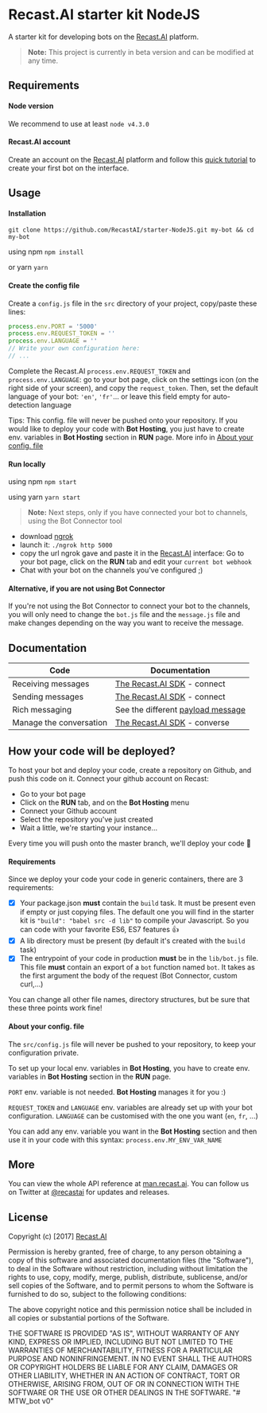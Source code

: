 # Recast.AI starter kit NodeJS

A starter kit for developing bots on the [Recast.AI](https://recast.ai) platform.

> **Note:** This project is currently in beta version and can be modified at any time.

## Requirements

#### Node version

We recommend to use at least `node v4.3.0`


#### Recast.AI account

Create an account on the [Recast.AI](https://recast.ai) platform and follow this [quick tutorial](https://recast.ai/gettingstarted) to create your first bot on the interface.

## Usage


#### Installation

`git clone https://github.com/RecastAI/starter-NodeJS.git my-bot && cd my-bot`

using npm
`npm install`

or yarn
`yarn`


#### Create the config file

 Create a `config.js` file in the `src` directory of your project, copy/paste these lines:

```javascript
process.env.PORT = '5000'
process.env.REQUEST_TOKEN = ''
process.env.LANGUAGE = ''
// Write your own configuration here:
// ...
```

Complete the Recast.AI `process.env.REQUEST_TOKEN` and `process.env.LANGUAGE`: go to your bot page, click on the settings icon (on the right side of your screen), and copy the `request_token`.
Then, set the default language of your bot: `'en'`, `'fr'`... or leave this field empty for auto-detection language

Tips: This config. file will never be pushed onto your repository. If you would like to deploy your code with **Bot Hosting**, you just have to create env. variables in **Bot Hosting** section in **RUN** page. More info in [About your config. file](https://github.com/RecastAI/starter-NodeJS#about-your-config-file)


#### Run locally

using npm `npm start`

using yarn `yarn start`

> **Note:** Next steps, only if you have connected your bot to channels, using the Bot Connector tool

- download [ngrok](https://ngrok.com/)
- launch it: `./ngrok http 5000`
- copy the url ngrok gave and paste it in the [Recast.AI](https://recast.ai) interface: Go to your bot page, click on the **RUN** tab and edit your `current bot webhook`
- Chat with your bot on the channels you've configured ;)

#### Alternative, if you are not using **Bot Connector**

If you're not using the Bot Connector to connect your bot to the channels, you will only need to change the `bot.js` file and the `message.js` file and make changes depending on the way you want to receive the message.

## Documentation

Code | Documentation
------------ | -------------
Receiving messages | [The Recast.AI SDK](https://github.com/RecastAI/SDK-NodeJS/wiki) - connect
Sending messages | [The Recast.AI SDK](https://github.com/RecastAI/SDK-NodeJS/wiki) - connect
Rich messaging | See the different [payload message](https://man.recast.ai)
Manage the conversation | [The Recast.AI SDK](https://github.com/RecastAI/SDK-NodeJS/wiki) - converse


## How your code will be deployed?

To host your bot and deploy your code, create a repository on Github, and push this code on it.
Connect your github account on Recast:

- Go to your bot page
- Click on the **RUN** tab, and on the **Bot Hosting** menu
- Connect your Github account
- Select the repository you've just created
- Wait a little, we're starting your instance...

Every time you will push onto the master branch, we'll deploy your code :clap:

#### Requirements

Since we deploy your code your code in generic containers, there are 3 requirements:

- [x] Your package.json **must** contain the `build` task. It must be present even if empty or just copying files. The default one you will find in the starter kit is `"build": "babel src -d lib"` to compile your Javascript. So you can code with your favorite ES6, ES7 features :thumbsup:
- [x] A lib directory must be present (by default it's created with the `build` task)
- [x] The entrypoint of your code in production **must** be in the `lib/bot.js` file. This file **must** contain an export of a `bot` function named `bot`. It takes as the first argument the body of the request (Bot Connector, custom curl,...)

You can change all other file names, directory structures, but be sure that these three points work fine!

#### About your config. file

The `src/config.js` file will never be pushed to your repository, to keep your configuration private.

To set up your local env. variables in **Bot Hosting**, you have to create env. variables in **Bot Hosting** section in the **RUN** page.

`PORT` env. variable is not needed. **Bot Hosting** manages it for you :)

`REQUEST_TOKEN` and `LANGUAGE` env. variables are already set up with your bot configuration. `LANGUAGE` can be customised with the one you want (`en`, `fr`, ...)

You can add any env. variable you want in the **Bot Hosting** section and then use it in your code with this syntax: `process.env.MY_ENV_VAR_NAME`

## More

You can view the whole API reference at [man.recast.ai](https://man.recast.ai).
You can follow us on Twitter at [@recastai](https://twitter.com/recastai) for updates and releases.

## License

Copyright (c) [2017] [Recast.AI](https://recast.ai)

Permission is hereby granted, free of charge, to any person obtaining a copy
of this software and associated documentation files (the "Software"), to deal
in the Software without restriction, including without limitation the rights
to use, copy, modify, merge, publish, distribute, sublicense, and/or sell
copies of the Software, and to permit persons to whom the Software is
furnished to do so, subject to the following conditions:

The above copyright notice and this permission notice shall be included in all
copies or substantial portions of the Software.

THE SOFTWARE IS PROVIDED "AS IS", WITHOUT WARRANTY OF ANY KIND, EXPRESS OR
IMPLIED, INCLUDING BUT NOT LIMITED TO THE WARRANTIES OF MERCHANTABILITY,
FITNESS FOR A PARTICULAR PURPOSE AND NONINFRINGEMENT. IN NO EVENT SHALL THE
AUTHORS OR COPYRIGHT HOLDERS BE LIABLE FOR ANY CLAIM, DAMAGES OR OTHER
LIABILITY, WHETHER IN AN ACTION OF CONTRACT, TORT OR OTHERWISE, ARISING FROM,
OUT OF OR IN CONNECTION WITH THE SOFTWARE OR THE USE OR OTHER DEALINGS IN THE
SOFTWARE.
"# MTW_bot v0" 
